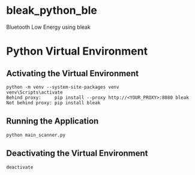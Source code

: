 # bleak_python_ble
Bluetooth Low Energy using bleak

# Python Virtual Environment

## Activating the Virtual Environment

```
python -m venv --system-site-packages venv
venv\Scripts\activate
Behind proxy:     pip install --proxy http://<YOUR_PROXY>:8080 bleak
Not behind proxy: pip install bleak
```

## Running the Application

```
python main_scanner.py
```

## Deactivating the Virtual Environment

```
deactivate
```
